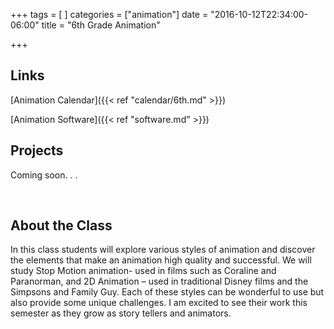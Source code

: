 +++
tags = [
]
categories = ["animation"]
date = "2016-10-12T22:34:00-06:00"
title = "6th Grade Animation"

+++

## Links

[Animation Calendar]({{< ref "calendar/6th.md" >}})

[Animation Software]({{< ref "software.md" >}})

## Projects

Coming soon. . .

&nbsp;

## About the Class

In this class students will explore various styles of animation and discover the elements that make an animation high quality and successful. We will study Stop Motion animation- used in films such as Coraline and Paranorman, and 2D Animation – used in traditional Disney films and the Simpsons and Family Guy. Each of these styles can be wonderful to use but also provide some unique challenges. I am excited to see their work this semester as they grow as story tellers and animators.

